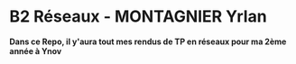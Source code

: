 # B2 Réseaux - MONTAGNIER Yrlan

**Dans ce Repo, il y'aura tout mes rendus de TP en réseaux pour ma 2ème année à Ynov**

